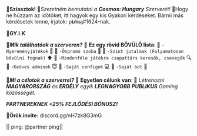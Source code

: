 🌌**__Sziasztok!__**
🌌*Szeretném bemutatni a ****Cosmos: Hungary**** Szerverét!*
🌌Hogy ne húzzam az időtöket, itt hagyok egy kis Gyakori kérdéseket. Bármi más kérdésetek lenne, írjatok: ρ𝖎𝓀𝖚𝖘𝖟#1624-nak.

🌌**GY.I.K**

🌌***Mik találhatóak a szerveren?***
🌌 __Ez egy rövid BŐVÜLŐ lista__:
🌌 ``-Nyereményjátékok`` 🎉
🌌 ``-Önpromó szoba`` 🥱 
🌌 ``-Szint jutalmak (Folyamatosan bővűlni fognak)`` ⬆️ 
🌌 ``-Mindenféle játékra csapattárs keresők, csevegők`` 🔍 
🌌 ``-Kedves adminok`` 😇
🌌 ``-Saját configok`` 💻 
🌌 ``-Saját bot`` 🔨 

🌌***Mi a célotok a szerverrel?***
🌌  __Egyetlen célunk van__:
🌌 *Létrehozni **MAGYARORSZÁG** és **ERDÉLY** egyik **LEGNAGYOBB** **PUBLIKUS** Gaming közösségét.*

***__PARTNEREKNEK +25% FEJLŐDÉSI BÓNUSZ!__***

🌌__Örök invite:__ discord.gg/nH7zk8G3mG

|| ping: @partner ping||
